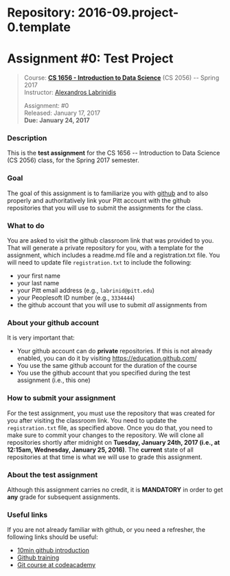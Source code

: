 # Repository: 2016-09.project-0.template
# Assignment #0: Test Project 

> Course: **[CS 1656 - Introduction to Data Science](http://cs1656.org)** (CS 2056) -- Spring 2017    
> Instructor: [Alexandros Labrinidis](http://labrinidis.cs.pitt.edu)  
> 
> Assignment: #0  
> Released: January 17, 2017  
> **Due:      January 24, 2017**

### Description
This is the **test assignment** for the CS 1656 -- Introduction to Data Science (CS 2056) class, for the Spring 2017 semester.

### Goal
The goal of this assignment is to familiarize you with [github](https://github.com) and to also properly and authoritatively link your Pitt account with the github repositories that you will use to submit the assignments for the class.

### What to do
You are asked to visit the github classroom link that was provided to you. That will generate a private repository for you, with a template for the assignment, which includes a readme.md file and a registration.txt file. You will need to update file `registration.txt` to include the following:
* your first name
* your last name
* your Pitt email address (e.g., `labrinid@pitt.edu`)
* your Peoplesoft ID number (e.g., `3334444`) 
* the github account that you will use to submit *all* assignments from

### About your github account
It is very important that:  
* Your github account can do **private** repositories. If this is not already enabled, you can do it by visiting <https://education.github.com/>  
* You use the same github account for the duration of the course  
* You use the github account that you specified during the test assignment (i.e., this one)  

### How to submit your assignment
For the test assignment, you must use the repository that was created for you after visiting the classroom link. You need to update the `registration.txt` file, as specified above. Once you do that, you need to make sure to commit your changes to the repository. We will clone all repositories shortly after midnight on **Tuesday, January 24th, 2017 (i.e., at 12:15am, Wednesday, January 25, 2016)**. The **current** state of all repositories at that time is what we will use to grade this assignment.

### About the test assignment
Although this assignment carries no credit, it is **MANDATORY** in order to get **any** grade for subsequent assignments. 

### Useful links
If you are not already familiar with github, or you need a refresher, the following links should be useful:
* [10min github introduction](https://try.github.io)
* [Github training](https://services.github.com/kit/)
* [Git course at codeacademy](https://www.codecademy.com/learn/learn-git)
